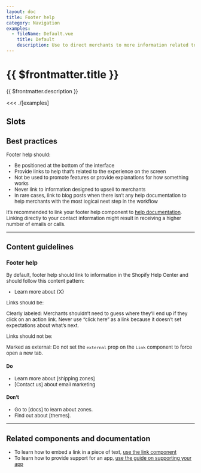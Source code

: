 ```yaml
---
layout: doc
title: Footer help
category: Navigation
examples:
  - fileName: Default.vue
    title: Default
    description: Use to direct merchants to more information related to the product or feature they’re working on.
---
```


# {{ $frontmatter.title }}

<Lede>

{{ $frontmatter.description }}

</Lede>

<Examples>

<<< ./[examples]

</Examples>

## Slots

<SlotsTable />

<div style="font-size: 0.8125rem">

## Best practices

Footer help should:

- Be positioned at the bottom of the interface
- Provide links to help that’s related to the experience on the screen
- Not be used to promote features or provide explanations for how something works
- Never link to information designed to upsell to merchants
- In rare cases, link to blog posts when there isn’t any help documentation to help merchants with the most logical next step in the workflow

It’s recommended to link your footer help component to [help documentation](https://polaris.shopify.com/content/help-documentation). Linking directly to your contact information might result in receiving a higher number of emails or calls.

---

## Content guidelines

### Footer help

By default, footer help should link to information in the Shopify Help Center and should follow this content pattern:

- Learn more about \{X\}

Links should be:

Clearly labeled: Merchants shouldn’t need to guess where they’ll end up if they click on an action link. Never use “click here” as a link because it doesn’t set expectations about what’s next.

Links should not be:

Marked as external: Do not set the `external` prop on the `Link` component to force open a new tab.

<DoDont>

#### Do

- Learn more about [shipping zones]
- [Contact us] about email marketing

#### Don’t

- Go to [docs] to learn about zones.
- Find out about [themes].

</DoDont>

---

## Related components and documentation

- To learn how to embed a link in a piece of text, [use the link component](/components/Link)
- To learn how to provide support for an app, [use the guide on supporting your app](https://help.shopify.com/en/api/app-store/being-successful-in-the-app-store/supporting-your-app)


</div>
